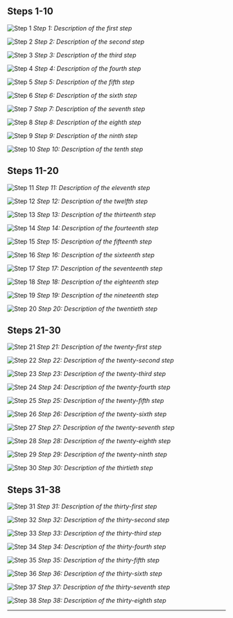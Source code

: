 ## Steps 1-10

![Step 1](suji_1.jpg)
*Step 1: Description of the first step*

![Step 2](suji_2.jpg)
*Step 2: Description of the second step*

![Step 3](suji_3.jpg)
*Step 3: Description of the third step*

![Step 4](suji_4.jpg)
*Step 4: Description of the fourth step*

![Step 5](suji_5.jpg)
*Step 5: Description of the fifth step*

![Step 6](suji_6.jpg)
*Step 6: Description of the sixth step*

![Step 7](suji_7.jpg)
*Step 7: Description of the seventh step*

![Step 8](suji_8.jpg)
*Step 8: Description of the eighth step*

![Step 9](suji_9.jpg)
*Step 9: Description of the ninth step*

![Step 10](suji_10.jpg)
*Step 10: Description of the tenth step*

## Steps 11-20

![Step 11](suji_11.jpg)
*Step 11: Description of the eleventh step*

![Step 12](suji_12.jpg)
*Step 12: Description of the twelfth step*

![Step 13](suji_13.jpg)
*Step 13: Description of the thirteenth step*

![Step 14](suji_14.jpg)
*Step 14: Description of the fourteenth step*

![Step 15](suji_15.jpg)
*Step 15: Description of the fifteenth step*

![Step 16](suji_16.jpg)
*Step 16: Description of the sixteenth step*

![Step 17](suji_17.jpg)
*Step 17: Description of the seventeenth step*

![Step 18](suji_18.jpg)
*Step 18: Description of the eighteenth step*

![Step 19](suji_19.jpg)
*Step 19: Description of the nineteenth step*

![Step 20](suji_20.jpg)
*Step 20: Description of the twentieth step*

## Steps 21-30

![Step 21](suji_21.jpg)
*Step 21: Description of the twenty-first step*

![Step 22](suji_22.jpg)
*Step 22: Description of the twenty-second step*

![Step 23](suji_23.jpg)
*Step 23: Description of the twenty-third step*

![Step 24](suji_24.jpg)
*Step 24: Description of the twenty-fourth step*

![Step 25](suji_25.jpg)
*Step 25: Description of the twenty-fifth step*

![Step 26](suji_26.jpg)
*Step 26: Description of the twenty-sixth step*

![Step 27](suji_27.jpg)
*Step 27: Description of the twenty-seventh step*

![Step 28](suji_28.jpg)
*Step 28: Description of the twenty-eighth step*

![Step 29](suji_29.jpg)
*Step 29: Description of the twenty-ninth step*

![Step 30](suji_30.jpg)
*Step 30: Description of the thirtieth step*

## Steps 31-38

![Step 31](suji_31.jpg)
*Step 31: Description of the thirty-first step*

![Step 32](suji_32.jpg)
*Step 32: Description of the thirty-second step*

![Step 33](suji_33.jpg)
*Step 33: Description of the thirty-third step*

![Step 34](suji_34.jpg)
*Step 34: Description of the thirty-fourth step*

![Step 35](suji_35.jpg)
*Step 35: Description of the thirty-fifth step*

![Step 36](suji_36.jpg)
*Step 36: Description of the thirty-sixth step*

![Step 37](suji_37.jpg)
*Step 37: Description of the thirty-seventh step*

![Step 38](suji_38.jpg)
*Step 38: Description of the thirty-eighth step*

---
